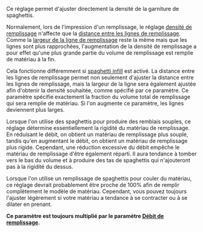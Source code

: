 Ce réglage permet d'ajuster directement la densité de la garniture de spaghettis.

Normalement, lors de l'impression d'un remplissage, le réglage [densité de remplissage](../infill/infill_sparse_density.md) n'affecte que la [distance entre les lignes de remplissage](../infill/infill_line_distance.md). Comme la [largeur de la ligne de remplissage](../resolution/infill_line_width.md) reste la même mais que les lignes sont plus rapprochées, l'augmentation de la densité de remplissage a pour effet qu'une plus grande partie du volume de remplissage est remplie de matériau à la fin.

Cela fonctionne différemment si [spaghetti infill](spaghetti_infill_enabled.md) est activé. La distance entre les lignes de remplissage permet non seulement d'ajuster la distance entre les lignes de remplissage, mais la largeur de la ligne sera également ajustée afin d'obtenir la densité souhaitée, comme spécifié par ce paramètre. Ce paramètre spécifie exactement la fraction du volume total de remplissage qui sera remplie de matériau. Si l'on augmente ce paramètre, les lignes deviennent plus larges.

Lorsque l'on utilise des spaghettis pour produire des remblais souples, ce réglage détermine essentiellement la rigidité du matériau de remplissage. En réduisant le débit, on obtient un matériau de remplissage plus souple, tandis qu'en augmentant le débit, on obtient un matériau de remplissage plus rigide. Cependant, une réduction excessive du débit empêche le matériau de remplissage d'être également réparti. Il aura tendance à tomber vers le bas du volume et à produire des tas de spaghettis qui n'ajouteront pas à la rigidité du dessus. 

Lorsque l'on utilise un remplissage de spaghettis pour couler du matériau, ce réglage devrait probablement être proche de 100% afin de remplir complètement le modèle de matériau. Cependant, vous pouvez toujours l'ajuster légèrement si votre matériau a tendance à se contracter ou à se dilater en prenant.

**Ce paramètre est toujours multiplié par le paramètre [Débit de remplissage](../material/infill_material_flow.md).**


